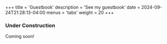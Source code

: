 +++
title = 'Guestbook'
description = 'See my guestbook'
date = 2024-09-24T21:28:13-04:00
menus = 'tabs'
weight = 20
+++

### Under Construction

Coming soon!
